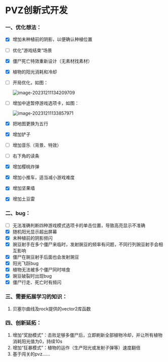 # PVZ创新式开发

### 一、优化想法：

- [x] 增加未种植前的阴影，以便确认种植位置

- [ ] 优化”游戏结束“场景

- [x] 僵尸死亡特效重新设计（无素材找素材）

- [x] 植物的阳光消耗和冷却

- [ ] 开局优化，如图：

   ![image-20231211134209709](C:\Users\dell\AppData\Roaming\Typora\typora-user-images\image-20231211134209709.png)

- [ ] 增加中途暂停游戏选项卡，如图：

   ![image-20231211133857971](C:\Users\dell\AppData\Roaming\Typora\typora-user-images\image-20231211133857971.png)

- [x] 把地图更换为五行

- [x] 增加铲子

- [ ] 增加音乐（背景、特效）

- [ ] 右下角的读条

- [x] 增加樱桃炸弹

- [x] 增加小推车，适当减小游戏难度

- [x] 增加坚果墙

- [x] 增加土豆雷

### 二、bug：

- [ ] 无法准确判断四种游戏模式选项卡的单击位置，导致高亮显示不准确
- [x] 随机阳光显示超出屏幕
- [x] 未种植前的阴影频闪
- [x] 豌豆射手在多个僵尸来临时，发射豌豆的频率有问题，不同行列豌豆射手会相互影响
- [x] 僵尸在豌豆射手后面也会发射豌豆
- [x] 阳光飞跃bug
- [x] 植物无法被多个僵尸同时啃食
- [x] 豌豆破裂时出现bug
- [x] 僵尸行走、死亡时有频闪

### 三、需要拓展学习的知识：

1. 贝塞尔曲线及rock提供的vector2库函数


### 四、创新延拓：

1. 增加“奖励模式”：击败足够多僵尸后，立即刷新全部植物冷却，并让所有植物消耗阳光值为0，持续10s
2. 增加“狂暴模式”：植物的运作（生产阳光或发射子弹等）速度翻倍
3. 基于闯关的pvz……
